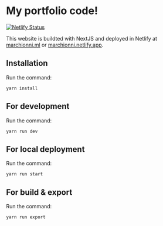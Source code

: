 # My portfolio code!

[![Netlify Status](https://api.netlify.com/api/v1/badges/66f365b0-51d0-43d5-b803-d9eb71435b51/deploy-status)](https://app.netlify.com/sites/marchionni/deploys)

This website is buildted with NextJS and deployed in Netlify at [marchionni.ml](https://www.marchionni.ml) or [marchionni.netlify.app](https://marchionni.netlify.app).

## Installation
Run the command:
```
yarn install
```
## For development
Run the command:
```
yarn run dev
```
## For local deployment
Run the command:
```
yarn run start
```
## For build & export
Run the command:
```
yarn run export
```
